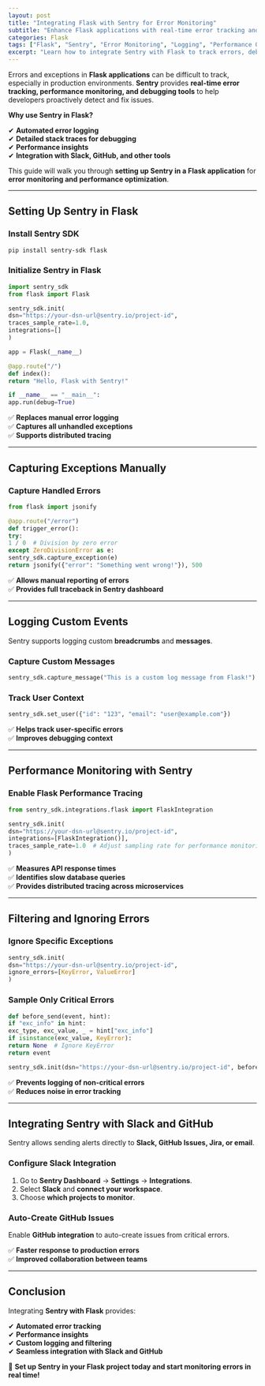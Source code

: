 ```yaml
---
layout: post
title: "Integrating Flask with Sentry for Error Monitoring"
subtitle: "Enhance Flask applications with real-time error tracking and performance monitoring using Sentry"
categories: Flask
tags: ["Flask", "Sentry", "Error Monitoring", "Logging", "Performance Optimization"]
excerpt: "Learn how to integrate Sentry with Flask to track errors, debug issues, and optimize application performance in real time."
---
```




Errors and exceptions in **Flask applications** can be difficult to track, especially in production environments. **Sentry** provides **real-time error tracking, performance monitoring, and debugging tools** to help developers proactively detect and fix issues.

**Why use Sentry in Flask?**

✔ **Automated error logging**  
✔ **Detailed stack traces for debugging**  
✔ **Performance insights**  
✔ **Integration with Slack, GitHub, and other tools**

This guide will walk you through **setting up Sentry in a Flask application** for **error monitoring and performance optimization**.

---

## Setting Up Sentry in Flask

### Install Sentry SDK

```bash
pip install sentry-sdk flask
```

### Initialize Sentry in Flask

```python
import sentry_sdk
from flask import Flask

sentry_sdk.init(
dsn="https://your-dsn-url@sentry.io/project-id",
traces_sample_rate=1.0,
integrations=[]
)

app = Flask(__name__)

@app.route("/")
def index():
return "Hello, Flask with Sentry!"

if __name__ == "__main__":
app.run(debug=True)
```

✅ **Replaces manual error logging**  
✅ **Captures all unhandled exceptions**  
✅ **Supports distributed tracing**

---

## Capturing Exceptions Manually

### Capture Handled Errors

```python
from flask import jsonify

@app.route("/error")
def trigger_error():
try:
1 / 0  # Division by zero error
except ZeroDivisionError as e:
sentry_sdk.capture_exception(e)
return jsonify({"error": "Something went wrong!"}), 500
```

✅ **Allows manual reporting of errors**  
✅ **Provides full traceback in Sentry dashboard**

---

## Logging Custom Events

Sentry supports logging custom **breadcrumbs** and **messages**.

### Capture Custom Messages

```python
sentry_sdk.capture_message("This is a custom log message from Flask!")
```

### Track User Context

```python
sentry_sdk.set_user({"id": "123", "email": "user@example.com"})
```

✅ **Helps track user-specific errors**  
✅ **Improves debugging context**

---

## Performance Monitoring with Sentry

### Enable Flask Performance Tracing

```python
from sentry_sdk.integrations.flask import FlaskIntegration

sentry_sdk.init(
dsn="https://your-dsn-url@sentry.io/project-id",
integrations=[FlaskIntegration()],
traces_sample_rate=1.0  # Adjust sampling rate for performance monitoring
)
```

✅ **Measures API response times**  
✅ **Identifies slow database queries**  
✅ **Provides distributed tracing across microservices**

---

## Filtering and Ignoring Errors

### Ignore Specific Exceptions

```python
sentry_sdk.init(
dsn="https://your-dsn-url@sentry.io/project-id",
ignore_errors=[KeyError, ValueError]
)
```

### Sample Only Critical Errors

```python
def before_send(event, hint):
if "exc_info" in hint:
exc_type, exc_value, _ = hint["exc_info"]
if isinstance(exc_value, KeyError):  
return None  # Ignore KeyError
return event

sentry_sdk.init(dsn="https://your-dsn-url@sentry.io/project-id", before_send=before_send)
```

✅ **Prevents logging of non-critical errors**  
✅ **Reduces noise in error tracking**

---

## Integrating Sentry with Slack and GitHub

Sentry allows sending alerts directly to **Slack, GitHub Issues, Jira, or email**.

### Configure Slack Integration

1. Go to **Sentry Dashboard** → **Settings** → **Integrations**.
2. Select **Slack** and **connect your workspace**.
3. Choose **which projects to monitor**.

### Auto-Create GitHub Issues

Enable **GitHub integration** to auto-create issues from critical errors.

✅ **Faster response to production errors**  
✅ **Improved collaboration between teams**

---

## Conclusion

Integrating **Sentry with Flask** provides:

✔ **Automated error tracking**  
✔ **Performance insights**  
✔ **Custom logging and filtering**  
✔ **Seamless integration with Slack and GitHub**

🚀 **Set up Sentry in your Flask project today and start monitoring errors in real time!**  
